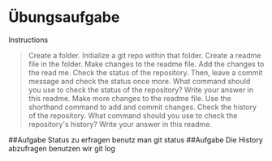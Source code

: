 # Übungsaufgabe

Instructions

   > Create a folder.
   > Initialize a git repo within that folder.
   > Create a readme file in the folder.
   > Make changes to the readme file.
   > Add the changes to the read me. Check the status of the repository. Then, leave a commit message and check the status once more.
   > What command should you use to check the status of the repository? Write your answer in this readme.
   > Make more changes to the readme file. Use the shorthand command to add and commit changes.
   > Check the history of the repository.
   > What command should you use to check the repository's history? Write your answer in this readme.

##Aufgabe
Status zu erfragen  benutz man git status
##Aufgabe
Die History abzufragen benutzen wir git log
